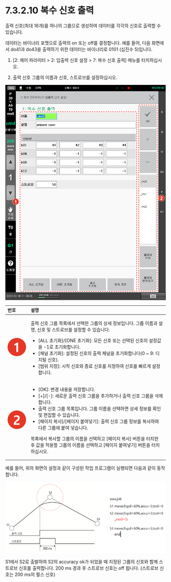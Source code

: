 # 7.3.2.10    복수 신호 출력

출력 신호\(최대 16개\)를 하나의 그룹으로 생성하여 데이터를 각각의 신호로 출력할 수 있습니다.

데이터는 바이너리 포맷으로 출력의 on 또는 off를 결정합니다. 예를 들어, 다음 화면에서 do41과 do43을 출력하기 위한 데이터는 바이너리로 0101 \(십진수 5\)입니다.

1.	\[2: 제어 파라미터 &gt; 2: 입출력 신호 설정 &gt; 7: 복수 신호 출력\] 메뉴를 터치하십시오.

2.	출력 신호 그룹의 이름과 신호, 스트로브를 설정하십시오.

![](../../../.gitbook/assets/image%20%2847%29.png)



<table>
  <thead>
    <tr>
      <th style="text-align:left">&#xBC88;&#xD638;</th>
      <th style="text-align:left">&#xC124;&#xBA85;</th>
    </tr>
  </thead>
  <tbody>
    <tr>
      <td style="text-align:left">
        <img src="../../../.gitbook/assets/c1.png" alt/>
      </td>
      <td style="text-align:left">
        <p>&#xCD9C;&#xB825; &#xC2E0;&#xD638; &#xADF8;&#xB8F9; &#xBAA9;&#xB85D;&#xC5D0;&#xC11C;
          &#xC120;&#xD0DD;&#xD55C; &#xADF8;&#xB8F9;&#xC758; &#xC0C1;&#xC138; &#xC815;&#xBCF4;&#xC785;&#xB2C8;&#xB2E4;.
          &#xADF8;&#xB8F9; &#xC774;&#xB984;&#xACFC; &#xC124;&#xBA85;, &#xC2E0;&#xD638;
          &#xBC0F; &#xC2A4;&#xD2B8;&#xB85C;&#xBE0C;&#xB97C; &#xC124;&#xC815;&#xD560;
          &#xC218; &#xC788;&#xC2B5;&#xB2C8;&#xB2E4;.</p>
        <ul>
          <li>[ALL &#xCD08;&#xAE30;&#xD654;]/[ONE &#xCD08;&#xAE30;&#xD654;]: &#xBAA8;&#xB4E0;
            &#xC2E0;&#xD638; &#xB610;&#xB294; &#xC120;&#xD0DD;&#xB41C; &#xC2E0;&#xD638;&#xC758;
            &#xC124;&#xC815;&#xAC12;&#xC744; -1&#xB85C; &#xCD08;&#xAE30;&#xD654;&#xD569;&#xB2C8;&#xB2E4;.</li>
          <li>[&#xCC44;&#xB110; &#xCD08;&#xAE30;&#xD654;]: &#xC124;&#xC815;&#xB41C;
            &#xC2E0;&#xD638;&#xC758; &#xCD9C;&#xB825; &#xCC44;&#xB110;&#xC744; &#xCD08;&#xAE30;&#xD654;&#xD569;&#xB2C8;&#xB2E4;(0
            ~ 9: &#xB514;&#xC9C0;&#xD138; &#xC2E0;&#xD638;).</li>
          <li>[&#xBC94;&#xC704; &#xC9C0;&#xC815;]: &#xC2DC;&#xC791; &#xC2E0;&#xD638;&#xC640;
            &#xC885;&#xB8CC; &#xC2E0;&#xD638;&#xB97C; &#xC9C0;&#xC815;&#xD558;&#xC5EC;
            &#xC2E0;&#xD638;&#xB97C; &#xBE60;&#xB974;&#xAC8C; &#xC124;&#xC815;&#xD569;&#xB2C8;&#xB2E4;.</li>
        </ul>
      </td>
    </tr>
    <tr>
      <td style="text-align:left">
        <img src="../../../.gitbook/assets/c2.png" alt/>
      </td>
      <td style="text-align:left">
        <ul>
          <li>[OK]: &#xBCC0;&#xACBD; &#xB0B4;&#xC6A9;&#xC744; &#xC800;&#xC7A5;&#xD569;&#xB2C8;&#xB2E4;.</li>
          <li>[+]/[-]: &#xC0C8;&#xB85C;&#xC6B4; &#xCD9C;&#xB825; &#xC2E0;&#xD638; &#xADF8;&#xB8F9;&#xC744;
            &#xCD94;&#xAC00;&#xD558;&#xAC70;&#xB098; &#xCD9C;&#xB825; &#xC2E0;&#xD638;
            &#xADF8;&#xB8F9;&#xC744; &#xC0AD;&#xC81C;&#xD569;&#xB2C8;&#xB2E4;.</li>
          <li>&#xCD9C;&#xB825; &#xC2E0;&#xD638; &#xADF8;&#xB8F9; &#xBAA9;&#xB85D;&#xC785;&#xB2C8;&#xB2E4;.
            &#xADF8;&#xB8F9; &#xC774;&#xB984;&#xC744; &#xC120;&#xD0DD;&#xD558;&#xBA74;
            &#xC0C1;&#xC138; &#xC815;&#xBCF4;&#xB97C; &#xD655;&#xC778; &#xBC0F; &#xD3B8;&#xC9D1;&#xD560;
            &#xC218; &#xC788;&#xC2B5;&#xB2C8;&#xB2E4;.</li>
          <li>[&#xD398;&#xC774;&#xC9C0; &#xBCF5;&#xC0AC;]/[&#xD398;&#xC774;&#xC9C0;
            &#xBD99;&#xC5EC;&#xB123;&#xAE30;]: &#xCD9C;&#xB825; &#xC2E0;&#xD638; &#xADF8;&#xB8F9;
            &#xC815;&#xBCF4;&#xB97C; &#xBCF5;&#xC0AC;&#xD558;&#xC5EC; &#xB2E4;&#xB978;
            &#xADF8;&#xB8F9;&#xC5D0; &#xBD99;&#xC5EC; &#xB123;&#xC2B5;&#xB2C8;&#xB2E4;.</li>
        </ul>
        <p>&#xBAA9;&#xB85D;&#xC5D0;&#xC11C; &#xBCF5;&#xC0AC;&#xD560; &#xADF8;&#xB8F9;&#xC758;
          &#xC774;&#xB984;&#xC744; &#xC120;&#xD0DD;&#xD558;&#xACE0; [&#xD398;&#xC774;&#xC9C0;
          &#xBCF5;&#xC0AC;] &#xBC84;&#xD2BC;&#xC744; &#xD130;&#xCE58;&#xD55C; &#xD6C4;
          &#xAC12;&#xC744; &#xC801;&#xC6A9;&#xD560; &#xADF8;&#xB8F9;&#xC758; &#xC774;&#xB984;&#xC744;
          &#xC120;&#xD0DD;&#xD558;&#xACE0; [&#xD398;&#xC774;&#xC9C0; &#xBD99;&#xC5EC;&#xB123;&#xAE30;]
          &#xBC84;&#xD2BC;&#xC744; &#xD130;&#xCE58;&#xD558;&#xC2ED;&#xC2DC;&#xC624;.</p>
      </td>
    </tr>
  </tbody>
</table>

예를 들어, 위의 화면의 설정과 같이 구성된 작업 프로그램이 실행되면 다음과 같이 동작합니다.

![&#xADF8;&#xB9BC; 55 &#xC791;&#xC5C5; &#xD504;&#xB85C;&#xADF8;&#xB7A8; &#xC2E4;&#xD589; &#xC608;](../../../.gitbook/assets/image%20%2858%29.png)

S1에서 S2로 출발하여 S2의 accuracy ok가 되었을 때 지정된 그룹의 신호와 함께 스트로브 신호를 출력합니다. 200 ms 경과 후 스트로브 신호는 off 됩니다. \(스트로브 신호는 200 ms의 펄스 신호\)

